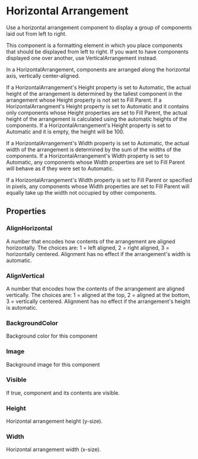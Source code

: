 # Horizontal Arrangement

Use a horizontal arrangement component to display a group of components laid out from left to right.

This component is a formatting element in which you place components that should be displayed from left to right. If you want to have components displayed one over another, use VerticalArrangement instead.

In a HorizontalArrangement, components are arranged along the horizontal axis, vertically center-aligned.

If a HorizontalArrangement's Height property is set to Automatic, the actual height of the arrangement is determined by the tallest component in the arrangement whose Height property is not set to Fill Parent. If a HorizontalArrangment's Height property is set to Automatic and it contains only components whose Height properties are set to Fill Parent, the actual height of the arrangement is calculated using the automatic heights of the components. If a HorizontalArrangement's Height property is set to Automatic and it is empty, the height will be 100.

If a HorizontalArrangement's Width property is set to Automatic, the actual width of the arrangement is determined by the sum of the widths of the components. If a HorizontalArrangement's Width property is set to Automatic, any components whose Width properties are set to Fill Parent will behave as if they were set to Automatic.

If a HorizontalArrangement's Width property is set to Fill Parent or specified in pixels, any components whose Width properties are set to Fill Parent will equally take up the width not occupied by other components.

## Properties

### AlignHorizontal

A number that encodes how contents of the arrangement are aligned horizontally. The choices are: 1 = left aligned, 2 = right aligned, 3 = horizontally centered. Alignment has no effect if the arrangement's width is automatic.

### AlignVertical

A number that encodes how the contents of the arrangement are aligned vertically. The choices are: 1 = aligned at the top, 2 = aligned at the bottom, 3 = vertically centered. Alignment has no effect if the arrangement's height is automatic.

### BackgroundColor

Background color for this component

### Image

Background image for this component

### Visible

If true, component and its contents are visible.

### Height

Horizontal arrangement height \(y-size\).

### Width

Horizontal arrangement width \(x-size\).


